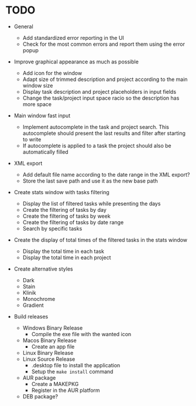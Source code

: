# TODO

* General
    + Add standardized error reporting in the UI
    + Check for the most common errors and report them using the error popup

* Improve graphical appearance as much as possible
    + Add icon for the window
    + Adapt size of trimmed description and project according to the main window size
    + Display task description and project placeholders in input fields
    + Change the task/project input space racio so the description has more space

* Main window fast input
    + Implement autocomplete in the task and project search. This autocomplete should present the last results and filter after starting to write
    + If autocomplete is applied to a task the project should also be automatically filled

* XML export
    + Add default file name according to the date range in the XML export?
    + Store the last save path and use it as the new base path

* Create stats window with tasks filtering
    + Display the list of filtered tasks while presenting the days
    + Create the filtering of tasks by day
    + Create the filtering of tasks by week
    + Create the filtering of tasks by date range
    + Search by specific tasks

* Create the display of total times of the filtered tasks in the stats window
    + Display the total time in each task
    + Display the total time in each project

* Create alternative styles
    + Dark
    + Stain
    + Klinik
    + Monochrome
    + Gradient

* Build releases
    + Windows Binary Release
        - Compile the exe file with the wanted icon
    + Macos Binary Release
        - Create an app file
    + Linux Binary Release
    + Linux Source Release
        - .desktop file to install the application
        - Setup the `make install` command
    + AUR package
        - Create a MAKEPKG
        - Register in the AUR platform
    + DEB package?
